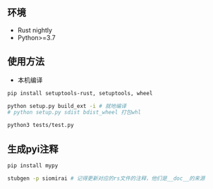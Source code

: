 ## 环境

- Rust nightly
- Python>=3.7

## 使用方法

- 本机编译
```bash
pip install setuptools-rust, setuptools, wheel

python setup.py build_ext -i # 就地编译
# python setup.py sdist bdist_wheel 打包whl

python3 tests/test.py
```

## 生成pyi注释

```bash
pip install mypy

stubgen -p siomirai # 记得更新对应的rs文件的注释，他们是__doc__的来源

```